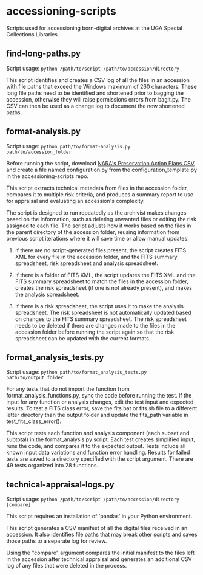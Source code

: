 # accessioning-scripts

Scripts used for accessioning born-digital archives at the UGA Special Collections Libraries.


## find-long-paths.py

Script usage: `python /path/to/script /path/to/accession/directory`

This script identifies and creates a CSV log of all the files in an accession with file paths that exceed the Windows maximum of 260 characters. 
These long file paths need to be identified and shortened prior to bagging the accession, otherwise they will raise permissions errors from bagit.py. 
The CSV can then be used as a change log to document the new shortened paths.


## format-analysis.py

Script usage: `python path/to/format-analysis.py path/to/accession_folder`

Before running the script, download [NARA's Preservation Action Plans CSV](https://github.com/usnationalarchives/digital-preservation/tree/master/Digital_Preservation_Plan_Spreadsheet) 
and create a file named configuration.py from the configuration_template.py in the accessioning-scripts repo.

This script extracts technical metadata from files in the accession folder, compares it to multiple risk criteria, 
and produces a summary report to use for appraisal and evaluating an accession's complexity.

The script is designed to run repeatedly as the archivist makes changes based on the information,
such as deleting unwanted files or editing the risk assigned to each file. 
The script adjusts how it works based on the files in the parent directory of the accession folder, 
reusing information from previous script iterations where it will save time or allow manual updates. 

1. If there are no script-generated files present, the script creates FITS XML for every file in the accession folder, 
   and the FITS summary spreadsheet, risk spreadsheet and analysis spreadsheet.
   

2. If there is a folder of FITS XML, the script updates the FITS XML and the FITS summary spreadsheet to match the files in the accession folder, 
   creates the risk spreadsheet (if one is not already present), and makes the analysis spreadsheet.


3. If there is a risk spreadsheet, the script uses it to make the analysis spreadsheet. 
   The risk spreadsheet is not automatically updated based on changes to the FITS summary spreadsheet. 
   The risk spreadsheet needs to be deleted if there are changes made to the files in the accession folder before running the script again 
   so that the risk spreadsheet can be updated with the current formats.


## format_analysis_tests.py

Script usage: `python path/to/format_analysis_tests.py path/to/output_folder`

For any tests that do not import the function from format_analysis_functions.py, sync the code before running the test. 
If the input for any function or analysis changes, edit the test input and expected results.
To test a FITS class error, save the fits.bat or fits.sh file to a different letter directory than the output folder and
update the fits_path variable in test_fits_class_error().

This script tests each function and analysis component (each subset and subtotal) in the format_analysis.py script. 
Each test creates simplified input, runs the code, and compares it to the expected output.
Tests include all known input data variations and function error handling.
Results for failed tests are saved to a directory specified with the script argument.
There are 49 tests organized into 28 functions.


## technical-appraisal-logs.py

Script usage: `python /path/to/script /path/to/accession/directory [compare]`

This script requires an installation of 'pandas' in your Python environment.

This script generates a CSV manifest of all the digital files received in an accession. 
It also identifies file paths that may break other scripts and saves those paths to a 
separate log for review.

Using the "compare" argument compares the initial manifest to the files left in the 
accession after technical appraisal and generates an additional CSV log of any files 
that were deleted in the process.
